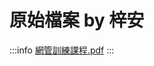 # 原始檔案 by 梓安

:::info
[網管訓練課程.pdf](https://drive.brid.cf/d/%E8%AA%B2%E7%A8%8B%E8%B3%87%E6%96%99/3.9%20%E7%B6%B2%E8%B7%AF%E7%AE%A1%E7%90%86/10.05%20%E7%B6%B2%E7%AE%A1%E6%96%B0%E7%94%9F%E8%A8%93%E7%B7%B4.pdf)
:::
